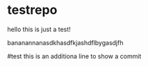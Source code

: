 testrepo
========
hello this is just a test!

bananannanasdkhasdfkjashdflbygasdjfh

#test
this is an additiona line to show a commit

